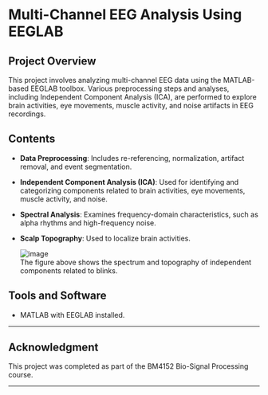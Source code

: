 # Multi-Channel EEG Analysis Using EEGLAB

## Project Overview
This project involves analyzing multi-channel EEG data using the MATLAB-based EEGLAB toolbox. Various preprocessing steps and analyses, including Independent Component Analysis (ICA), are performed to explore brain activities, eye movements, muscle activity, and noise artifacts in EEG recordings.

## Contents
- **Data Preprocessing**: Includes re-referencing, normalization, artifact removal, and event segmentation.
- **Independent Component Analysis (ICA)**: Used for identifying and categorizing components related to brain activities, eye movements, muscle activity, and noise.
- **Spectral Analysis**: Examines frequency-domain characteristics, such as alpha rhythms and high-frequency noise.
- **Scalp Topography**: Used to localize brain activities.
  
  ![image](https://github.com/user-attachments/assets/e45bd19a-db95-47bf-bb33-f86ac7bed3e6)  
  The figure above shows the spectrum and topography of independent components related to blinks.

## Tools and Software
- MATLAB with EEGLAB installed.

---

## Acknowledgment
This project was completed as part of the BM4152 Bio-Signal Processing course.

---
